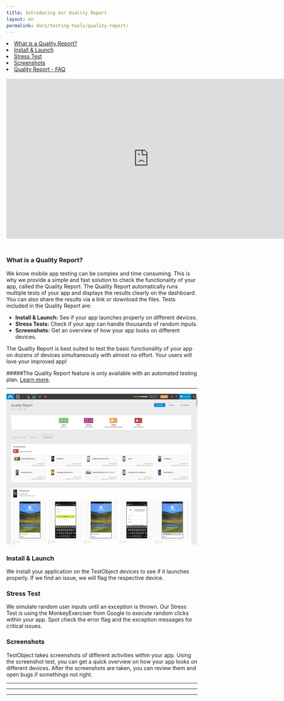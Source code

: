 ```yaml
---
title: Introducing our Quality Report
layout: en
permalink: docs/testing-tools/quality-report/
---
```


<li><a href="#introduction">What is a Quality Report?</a></li>
<li><a href="#install-launch">Install & Launch</a></li>
<li><a href="#stress-test">Stress Test</a></li>
<li><a href="#screenshot">Screenshots</a></li>
<li><a href="#faq">Quality Report - FAQ</a></li>

<br>

<center>
<iframe width="750" height="422" style="margin-bottom: 20px" src="https://www.youtube.com/embed/j06spPKaRy4" frameborder="0" allowfullscreen></iframe>
</center>

<h3 id="introduction">What is a Quality Report?</h3>
We know mobile app testing can be complex and time consuming. This is why we provide a simple and fast solution to check the functionality of your app, called the Quality Report. The Quality Report automatically runs multiple tests of your app and displays the results clearly on the dashboard. You can also share the results via a link or download the files. Tests included in the Quality Report are:

<ul>
<li><b>Install & Launch:</b> See if your app launches properly on different devices.</li>
<li><b>Stress Tests:</b> Check if your app can handle thousands of random inputs.</li>
<li><b>Screenshots:</b> Get an overview of how your app looks on different devices.</li>
</ul>

The Quality Report is best suited to test the basic functionality of your app on dozens of devices simultaneously with almost no effort. Your users will love your improved app!

#####The Quality Report feature is only available with an automated testing plan. [Learn more](/docs/general-reference/settings/#pre_plans).

***
<img class="left shadow" src="/img/tools/quality-report/screenshot-quality-report.png" alt="Dashboard Quality Report">


<h3 id="install-launch">Install & Launch</h3>
We install your application on the TestObject devices to see if it launches properly. If we find an issue, we will flag the respective device.


<h3 id="stress-test">Stress Test</h3>
We simulate random user inputs until an exception is thrown. Our Stress Test is using the MonkeyExerciser from Google to execute random clicks within your app. Spot check the error flag and the exception messages for critical issues.


<h3 id="screenshots">Screenshots</h3>
TestObject takes screenshots of different activities within your app. Using the screenshot test, you can get a quick overview on how your app looks on different devices. After the screenshots are taken, you can review them and open bugs if somethings not right.

***
***
***
